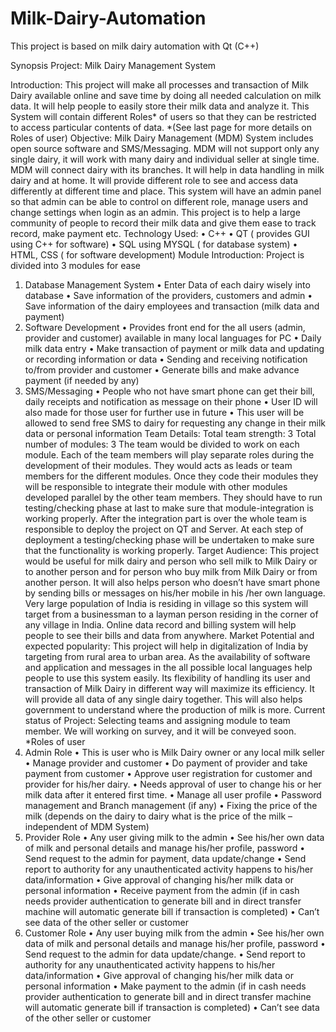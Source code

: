 # Milk-Dairy-Automation
This project is based on milk dairy automation with Qt (C++)

Synopsis
Project:   Milk Dairy Management System

Introduction:
	This project will make all processes and transaction of Milk Dairy available online and save time by doing all needed calculation on milk data. It will help people to easily store their milk data and analyze it. This System will contain different Roles* of users so that they can be restricted to access particular contents of data. 
*(See last page for more details on Roles of user)
Objective: 
	Milk Dairy Management (MDM) System includes open source software and SMS/Messaging. MDM will not support only any single dairy, it will work with many dairy and individual seller at single time. MDM will connect dairy with its branches. It will help in data handling in milk dairy and at home. It will provide different role to see and access data differently at different time and place. This system will have an admin panel so that admin can be able to control on different role, manage users and change settings when login as an admin. This project is to help a large community of people to record their milk data and give them ease to track record, make payment etc.
Technology Used:
•	C++
•	QT ( provides GUI using C++ for software)
•	SQL  using MYSQL ( for database system)
•	HTML, CSS ( for software development)
Module Introduction:
	Project is divided into 3 modules for ease
1.	Database Management System
•	Enter Data of each dairy wisely into database 
•	Save information of the providers, customers and admin
•	Save information of the dairy employees and transaction (milk data and payment)
2.	Software Development
•	Provides front end for the all users (admin, provider and customer) available in many local languages for PC
•	Daily milk data entry 
•	Make transaction of payment or milk data and updating or recording information or data
•	Sending and receiving notification  to/from provider and customer
•	Generate bills and make advance payment (if needed by any)
3.	SMS/Messaging
•	People who not have smart phone can get their bill, daily receipts and notification as message on their phone
•	User ID will also made for those user for further use in future
•	This user will be allowed to send free SMS to dairy for requesting any change in their milk data or personal information
Team Details:
	Total team strength: 3
	Total number of modules: 3
	The team would be divided to work on each module. Each of the team members will play separate roles during the development of their modules. They would acts as leads or team members for the different modules. Once they code their modules they will be responsible to integrate their module with other modules developed parallel by the other team members. They should have to run testing/checking phase at last to make sure that module-integration is working properly. After the integration part is over the whole team is responsible to deploy the project on QT and Server. At each step of deployment a testing/checking phase will be undertaken to make sure that the functionality is working properly.
Target Audience:
	This project would be useful for milk dairy and person who sell milk to Milk Dairy or to another person and for person who buy milk from Milk Dairy or from another person. It will also helps person who doesn’t have smart phone by sending bills or messages on his/her mobile in his /her own language. Very large population of India is residing in village so this system will target from a businessman to a layman person residing in the corner of any village in India. Online data record and billing system will help people to see their bills and data from anywhere.
Market Potential and expected popularity:
	This project will help in digitalization of India by targeting from rural area to urban area. As the availability of software and application and messages in the all possible local languages help people to use this system easily. Its flexibility of handling its user and transaction of Milk Dairy in different way will maximize its efficiency. It will provide all data of any single dairy together. This will also helps government to understand where the production of milk is more.
Current status of Project:
	Selecting teams and assigning module to team member. We will working on survey, and it will be conveyed soon.
*Roles of user
1.  Admin Role
•	This is user who is Milk Dairy owner or any local milk seller
•	Manage provider and customer
•	Do payment of provider and take payment from customer
•	Approve user registration for customer and provider for his/her dairy.
•	Needs approval of user to change his or her milk data after it entered first time.
•	Manage all user profile
•	Password management and Branch management (if any)
•	Fixing the price of the milk (depends on the dairy to dairy what is the price of the milk – independent of MDM System)
2. Provider Role
•	Any user giving milk to the admin
•	See his/her own data of milk  and personal details and manage his/her profile, password
•	Send request to the admin for payment, data update/change
•	Send report to authority for any unauthenticated activity happens to his/her data/information
•	Give approval of changing his/her milk data or personal information
•	Receive payment from the admin (if  in cash needs provider authentication to generate bill and in direct transfer machine will automatic generate bill if transaction is completed)
•	Can’t see data of the other seller or customer  
3. Customer Role
•	Any user buying milk from the admin
•	See his/her own data of milk  and personal details and manage his/her profile, password
•	Send request to the admin for data update/change.
•	Send report to authority for any unauthenticated activity happens to his/her data/information
•	Give approval of changing his/her milk data or personal information
•	Make payment to the admin (if  in cash needs provider authentication to generate bill and in direct transfer machine will automatic generate bill if transaction is completed)
•	Can’t see data of the other seller or customer  
